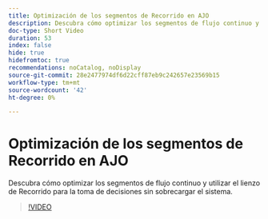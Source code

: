 ```yaml
---
title: Optimización de los segmentos de Recorrido en AJO
description: Descubra cómo optimizar los segmentos de flujo continuo y utilizar el lienzo de Recorrido para la toma de decisiones sin sobrecargar el sistema.
doc-type: Short Video
duration: 53
index: false
hide: true
hidefromtoc: true
recommendations: noCatalog, noDisplay
source-git-commit: 28e2477974df6d22cff87eb9c242657e23569b15
workflow-type: tm+mt
source-wordcount: '42'
ht-degree: 0%

---
```



# Optimización de los segmentos de Recorrido en AJO

Descubra cómo optimizar los segmentos de flujo continuo y utilizar el lienzo de Recorrido para la toma de decisiones sin sobrecargar el sistema.

<!-- 62_S522_3442522_52_streamlining-journey-segments-in-ajo -->
>[!VIDEO](https://video.tv.adobe.com/v/3460456/?learn=on&enablevpops=true&captions=spa)
